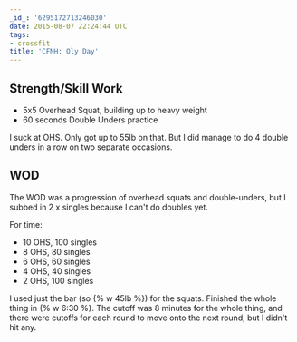 ```yaml
---
_id_: '6295172713246030'
date: 2015-08-07 22:24:44 UTC
tags:
- crossfit
title: 'CFNH: Oly Day'
---
```


## Strength/Skill Work

- 5x5 Overhead Squat, building up to heavy weight
- 60 seconds Double Unders practice

I suck at OHS. Only got up to 55lb on that. But I did manage to do 4 double
unders in a row on two separate occasions.

## WOD

The WOD was a progression of overhead squats and double-unders, but I
subbed in 2 x singles because I can't do doubles yet.

For time:

- 10 OHS, 100 singles
- 8 OHS, 80 singles
- 6 OHS, 60 singles
- 4 OHS, 40 singles
- 2 OHS, 100 singles

I used just the bar (so {% w 45lb %}) for the squats. Finished the whole
thing in {% w 6:30 %}. The cutoff was 8 minutes for the whole thing, and
there were cutoffs for each round to move onto the next round, but I didn't
hit any.
